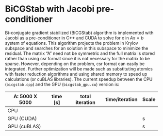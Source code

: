 # BiCGStab with Jacobi pre-conditioner

Bi-conjugate gradient stabilized (BiCGStab) algorithm is implemented with Jacobi as a pre-conditioner in C++ and CUDA to solve for x in $Ax=b$ system of equations. This algorithm projects the problem in Krylov subspace and searches for an solution in this subspace to minimize the residual. The matrix “A” need not be symmetric and the full matrix is stored rather than using csr format since it is not necessary for the matrix to be sparse. However, depending on the problem, csr format can easily be integrated.  Further optimization will be made such as substituting atomics with faster reduction algorithms and using shared memory to speed up calculations (or cuBLAS libraries). The current speedup between the CPU (`bicgstab.cpp`) and the GPU (`bicgstab_gpu.cu`) version is:

| A: 5000 X 5000 | time [s] | total iteration | time/iteration | Scale|
| -------------------------- | -------- | --------------- | -------------- | -----|
| CPU        |          |                 |                |      |
| GPU (CUDA) |          |                 |                | s    |
| GPU (cuBLAS) |          |                 |                | s    |

